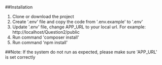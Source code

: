 ##Installation

1. Clone or download the project
2. Create '.env' file and copy the code from '.env.example' to '.env'
3. Update '.env' file, change APP_URL to your local url. For example: http://localhost/Question2/public
4. Run command 'composer install'
5. Run command 'npm install'

##Note: If the system do not run as expected, please make sure 'APP_URL' is set correctly

